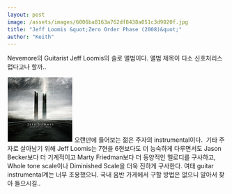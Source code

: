 ```yaml
---
layout: post
image: /assets/images/6006ba8163a762df8438a051c3d9020f.jpg
title: "Jeff Loomis &quot;Zero Order Phase (2008)&quot;"
author: "Keith"
---
```


Nevemore의 Guitarist Jeff Loomis의 솔로 앨범이다.
앨범 제목이 다소 신호처리스럽다고나 할까..

![image](/assets/images/6006ba8163a762df8438a051c3d9020f.jpg)
오랜만에 들어보는 젊은 주자의 instrumental이다. 
기타 주자로 살아남기 위해 Jeff Loomis는 7현을 6현보다도 더 능숙하게 다루면서도
Jason Becker보다 더 기계적이고 Marty Friedman보다 더 동양적인 멜로디를 구사하고,
Whole tone scale이나 Diminished Scale을 더욱 진하게 구사한다.
여태 guitar instrumental계는 너무 조용했으니.
국내 음반 가게에서 구할 방법은 없으니 알아서 찾아 들으시길..


